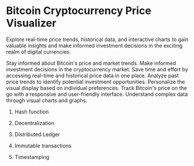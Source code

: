 # Bitcoin Cryptocurrency Price Visualizer
Explore real-time price trends, historical data, and interactive charts to gain valuable insights and make informed investment decisions in the exciting realm of digital currencies. 

Stay informed about Bitcoin's price and market trends.
Make informed investment decisions in the cryptocurrency market.
Save time and effort by accessing real-time and historical price data in one place. 
Analyze past price trends to identify potential investment opportunities.
Personalize the visual display based on individual preferences.
Track Bitcoin's price on the go with a responsive and user-friendly interface.
Understand complex data through visual charts and graphs.


1. Hash function 

2. Decentralization

3. Distributed Ledger

4. Immutable transactions

5. Timestamping
